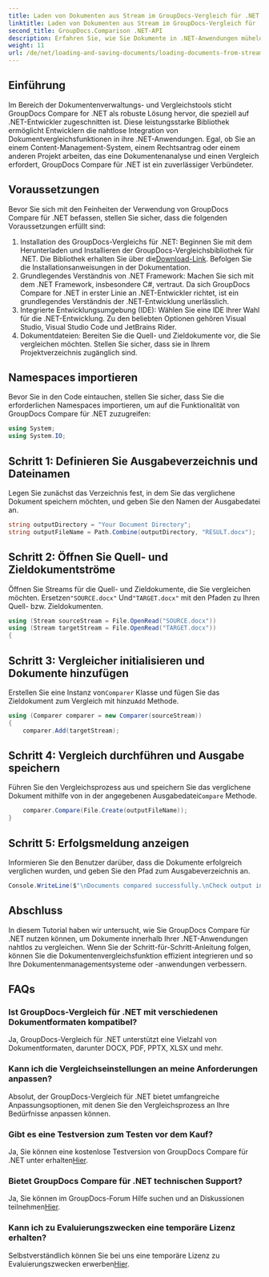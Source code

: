 ```yaml
---
title: Laden von Dokumenten aus Stream im GroupDocs-Vergleich für .NET
linktitle: Laden von Dokumenten aus Stream im GroupDocs-Vergleich für .NET
second_title: GroupDocs.Comparison .NET-API
description: Erfahren Sie, wie Sie Dokumente in .NET-Anwendungen mühelos mit GroupDocs Compare vergleichen können, einer leistungsstarken .NET-Bibliothek.
weight: 11
url: /de/net/loading-and-saving-documents/loading-documents-from-stream/
---
```

## Einführung
Im Bereich der Dokumentenverwaltungs- und Vergleichstools sticht GroupDocs Compare for .NET als robuste Lösung hervor, die speziell auf .NET-Entwickler zugeschnitten ist. Diese leistungsstarke Bibliothek ermöglicht Entwicklern die nahtlose Integration von Dokumentvergleichsfunktionen in ihre .NET-Anwendungen. Egal, ob Sie an einem Content-Management-System, einem Rechtsantrag oder einem anderen Projekt arbeiten, das eine Dokumentenanalyse und einen Vergleich erfordert, GroupDocs Compare für .NET ist ein zuverlässiger Verbündeter.
## Voraussetzungen
Bevor Sie sich mit den Feinheiten der Verwendung von GroupDocs Compare für .NET befassen, stellen Sie sicher, dass die folgenden Voraussetzungen erfüllt sind:
1.  Installation des GroupDocs-Vergleichs für .NET: Beginnen Sie mit dem Herunterladen und Installieren der GroupDocs-Vergleichsbibliothek für .NET. Die Bibliothek erhalten Sie über die[Download-Link](https://releases.groupdocs.com/comparison/net/). Befolgen Sie die Installationsanweisungen in der Dokumentation.
2. Grundlegendes Verständnis von .NET Framework: Machen Sie sich mit dem .NET Framework, insbesondere C#, vertraut. Da sich GroupDocs Compare for .NET in erster Linie an .NET-Entwickler richtet, ist ein grundlegendes Verständnis der .NET-Entwicklung unerlässlich.
3. Integrierte Entwicklungsumgebung (IDE): Wählen Sie eine IDE Ihrer Wahl für die .NET-Entwicklung. Zu den beliebten Optionen gehören Visual Studio, Visual Studio Code und JetBrains Rider.
4. Dokumentdateien: Bereiten Sie die Quell- und Zieldokumente vor, die Sie vergleichen möchten. Stellen Sie sicher, dass sie in Ihrem Projektverzeichnis zugänglich sind.

## Namespaces importieren
Bevor Sie in den Code eintauchen, stellen Sie sicher, dass Sie die erforderlichen Namespaces importieren, um auf die Funktionalität von GroupDocs Compare für .NET zuzugreifen:
```csharp
using System;
using System.IO;
```
## Schritt 1: Definieren Sie Ausgabeverzeichnis und Dateinamen
Legen Sie zunächst das Verzeichnis fest, in dem Sie das verglichene Dokument speichern möchten, und geben Sie den Namen der Ausgabedatei an.
```csharp
string outputDirectory = "Your Document Directory";
string outputFileName = Path.Combine(outputDirectory, "RESULT.docx");
```
## Schritt 2: Öffnen Sie Quell- und Zieldokumentströme
 Öffnen Sie Streams für die Quell- und Zieldokumente, die Sie vergleichen möchten. Ersetzen`"SOURCE.docx"` Und`"TARGET.docx"` mit den Pfaden zu Ihren Quell- bzw. Zieldokumenten.
```csharp
using (Stream sourceStream = File.OpenRead("SOURCE.docx"))
using (Stream targetStream = File.OpenRead("TARGET.docx"))
{
```
## Schritt 3: Vergleicher initialisieren und Dokumente hinzufügen
 Erstellen Sie eine Instanz von`Comparer` Klasse und fügen Sie das Zieldokument zum Vergleich mit hinzu`Add` Methode.
```csharp
using (Comparer comparer = new Comparer(sourceStream))
{
    comparer.Add(targetStream);
```
## Schritt 4: Vergleich durchführen und Ausgabe speichern
 Führen Sie den Vergleichsprozess aus und speichern Sie das verglichene Dokument mithilfe von in der angegebenen Ausgabedatei`Compare` Methode.
```csharp
    comparer.Compare(File.Create(outputFileName));
}
```
## Schritt 5: Erfolgsmeldung anzeigen
Informieren Sie den Benutzer darüber, dass die Dokumente erfolgreich verglichen wurden, und geben Sie den Pfad zum Ausgabeverzeichnis an.
```csharp
Console.WriteLine($"\nDocuments compared successfully.\nCheck output in {outputDirectory}.");
```

## Abschluss
In diesem Tutorial haben wir untersucht, wie Sie GroupDocs Compare für .NET nutzen können, um Dokumente innerhalb Ihrer .NET-Anwendungen nahtlos zu vergleichen. Wenn Sie der Schritt-für-Schritt-Anleitung folgen, können Sie die Dokumentenvergleichsfunktion effizient integrieren und so Ihre Dokumentenmanagementsysteme oder -anwendungen verbessern.
## FAQs
### Ist GroupDocs-Vergleich für .NET mit verschiedenen Dokumentformaten kompatibel?
Ja, GroupDocs-Vergleich für .NET unterstützt eine Vielzahl von Dokumentformaten, darunter DOCX, PDF, PPTX, XLSX und mehr.
### Kann ich die Vergleichseinstellungen an meine Anforderungen anpassen?
Absolut, der GroupDocs-Vergleich für .NET bietet umfangreiche Anpassungsoptionen, mit denen Sie den Vergleichsprozess an Ihre Bedürfnisse anpassen können.
### Gibt es eine Testversion zum Testen vor dem Kauf?
 Ja, Sie können eine kostenlose Testversion von GroupDocs Compare für .NET unter erhalten[Hier](https://releases.groupdocs.com/).
### Bietet GroupDocs Compare für .NET technischen Support?
Ja, Sie können im GroupDocs-Forum Hilfe suchen und an Diskussionen teilnehmen[Hier](https://forum.groupdocs.com/c/comparison/12).
### Kann ich zu Evaluierungszwecken eine temporäre Lizenz erhalten?
 Selbstverständlich können Sie bei uns eine temporäre Lizenz zu Evaluierungszwecken erwerben[Hier](https://purchase.groupdocs.com/temporary-license/).